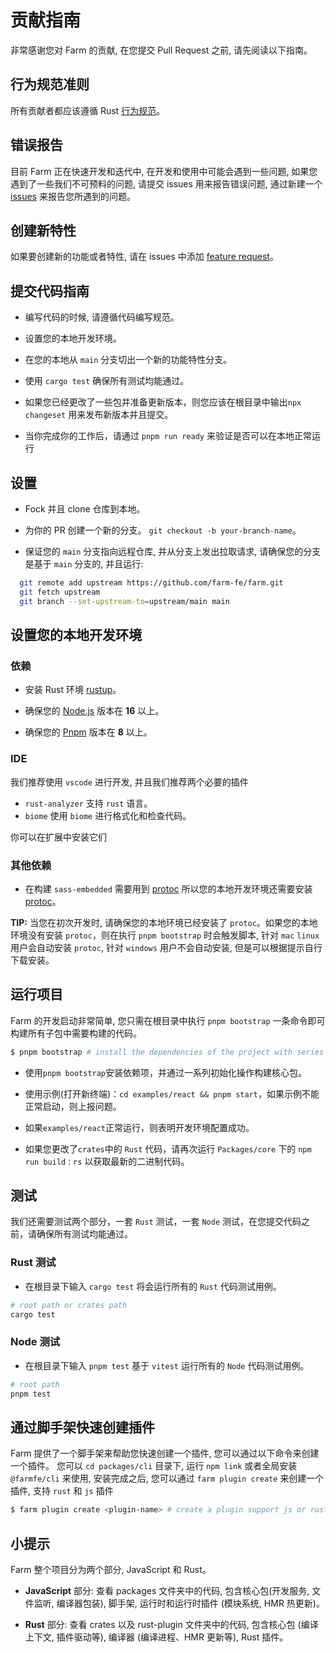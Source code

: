 # 贡献指南

非常感谢您对 Farm 的贡献, 在您提交 Pull Request 之前, 请先阅读以下指南。

## 行为规范准则

所有贡献者都应该遵循 Rust [行为规范](https://www.rust-lang.org/policies/code-of-conduct)。

## 错误报告

目前 Farm 正在快速开发和迭代中, 在开发和使用中可能会遇到一些问题, 如果您遇到了一些我们不可预料的问题, 请提交 issues 用来报告错误问题, 通过新建一个 [issues](https://github.com/farm-fe/farm/issues/new/choose) 来报告您所遇到的问题。

## 创建新特性

如果要创建新的功能或者特性, 请在 issues 中添加 [feature request](https://github.com/farm-fe/farm/issues/new/choose)。

## 提交代码指南

- 编写代码的时候, 请遵循代码编写规范。
  
- 设置您的本地开发环境。
  
- 在您的本地从 `main` 分支切出一个新的功能特性分支。
  
- 使用 `cargo test` 确保所有测试均能通过。

- 如果您已经更改了一些包并准备更新版本，则您应该在根目录中输出`npx changeset` 用来发布新版本并且提交。

- 当你完成你的工作后，请通过 `pnpm run ready` 来验证是否可以在本地正常运行

## 设置

- Fock 并且 clone 仓库到本地。

- 为你的 PR 创建一个新的分支。 `git checkout -b your-branch-name`。

- 保证您的 `main` 分支指向远程仓库, 并从分支上发出拉取请求, 请确保您的分支是基于 `main` 分支的, 并且运行:

```bash
  git remote add upstream https://github.com/farm-fe/farm.git
  git fetch upstream
  git branch --set-upstream-to=upstream/main main
```


## 设置您的本地开发环境

### 依赖

- 安装 Rust 环境 [rustup](https://www.rust-lang.org/tools/install)。

- 确保您的 [Node.js](https://nodejs.org) 版本在 **16** 以上。

- 确保您的 [Pnpm](https://pnpm.io) 版本在 **8** 以上。

### IDE

我们推荐使用 `vscode` 进行开发, 并且我们推荐两个必要的插件

- `rust-analyzer` 支持 `rust` 语言。
- `biome` 使用 `biome` 进行格式化和检查代码。

你可以在扩展中安装它们

### 其他依赖

- 在构建 `sass-embedded` 需要用到 [protoc](https://grpc.io/docs/protoc-installation/) 所以您的本地开发环境还需要安装 [protoc](https://grpc.io/docs/protoc-installation/)。

**TIP:** 当您在初次开发时, 请确保您的本地环境已经安装了 `protoc`。如果您的本地环境没有安装 `protoc`，则在执行 `pnpm bootstrap` 时会触发脚本, 针对 `mac` `linux` 用户会自动安装 `protoc`, 针对 `windows` 用户不会自动安装, 但是可以根据提示自行下载安装。

## 运行项目

Farm 的开发启动非常简单, 您只需在根目录中执行 `pnpm bootstrap` 一条命令即可构建所有子包中需要构建的代码。

```bash
$ pnpm bootstrap # install the dependencies of the project with series of initialization operations.
```

- 使用`pnpm bootstrap`安装依赖项，并通过一系列初始化操作构建核心包。

- 使用示例(打开新终端)：`cd examples/react && pnpm start`，如果示例不能正常启动，则上报问题。

- 如果`examples/react`正常运行，则表明开发环境配置成功。

- 如果您更改了`crates`中的 `Rust` 代码，请再次运行 `Packages/core` 下的 `npm run build：rs` 以获取最新的二进制代码。

## 测试

我们还需要测试两个部分，一套 `Rust` 测试，一套 `Node` 测试，在您提交代码之前，请确保所有测试均能通过。

### Rust 测试

- 在根目录下输入 `cargo test` 将会运行所有的 `Rust` 代码测试用例。

```sh
# root path or crates path
cargo test
```

### Node 测试

- 在根目录下输入 `pnpm test` 基于 `vitest` 运行所有的 `Node` 代码测试用例。

```sh
# root path
pnpm test
```

## 通过脚手架快速创建插件

Farm 提供了一个脚手架来帮助您快速创建一个插件, 您可以通过以下命令来创建一个插件。
您可以 `cd packages/cli` 目录下, 运行 `npm link` 或者全局安装 `@farmfe/cli` 来使用,
安装完成之后, 您可以通过 `farm plugin create` 来创建一个插件, 支持 `rust` 和 `js` 插件

```bash
$ farm plugin create <plugin-name> # create a plugin support js or rust
```

## 小提示

Farm 整个项目分为两个部分, JavaScript 和 Rust。

- **JavaScript** 部分: 查看 packages 文件夹中的代码, 包含核心包(开发服务, 文件监听, 编译器包装), 脚手架, 运行时和运行时插件 (模块系统, HMR 热更新)。
  
- **Rust** 部分: 查看 crates 以及 rust-plugin 文件夹中的代码, 包含核心包 (编译上下文, 插件驱动等), 编译器 (编译进程、HMR 更新等), Rust 插件。
